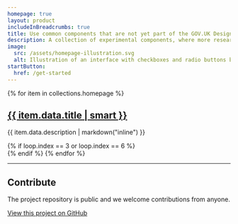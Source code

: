 ```yaml
---
homepage: true
layout: product
includeInBreadcrumbs: true
title: Use common components that are not yet part of the GOV.UK Design System
description: A collection of experimental components, where more research is needed to validate them.
image:
  src: /assets/homepage-illustration.svg
  alt: Illustration of an interface with checkboxes and radio buttons being generated from code, floating above a laptop.
startButton:
  href: /get-started
---
```


<div class="govuk-grid-row">
{% for item in collections.homepage %}
  <section class="govuk-grid-column-one-third-from-desktop govuk-!-margin-bottom-8">
    <h2 class="govuk-heading-m govuk-!-margin-bottom-2">
      <a class="govuk-link--no-visited-state" href="{{ item.url }}">{{ item.data.title | smart }}</a>
    </h2>
    <p class="govuk-body">{{ item.data.description | markdown("inline") }}</p>
  </section>
{% if loop.index == 3 or loop.index == 6 %}
</div>
<div class="govuk-grid-row">
{% endif %}
{% endfor %}
  <section class="govuk-grid-column-full">
    <hr class="govuk-section-break govuk-section-break--visible govuk-section-break--xl govuk-!-margin-top-0">
    <h2 class="govuk-heading-m">Contribute</h2>
    <p class="govuk-body">The project repository is public and we welcome contributions from anyone.</p>
    <p class="govuk-body"><a class="govuk-link govuk-link--no-visited-state" href="{{ pkg.repository.url | replace(".git", "") }}">View this project on GitHub</a></p>
  </section>
</div>
